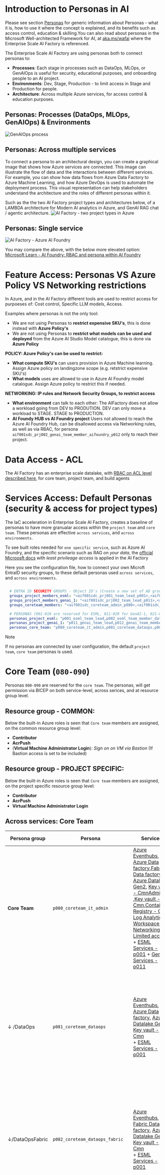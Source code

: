 
# Introduction to Personas in AI
Please see section [Personas](./25-personas.md) for generic information about Personas - what it is, how to use it where the concept is explained, and its benefits such as access control, education & skilling.You can also read about personas in the Microsoft Well-architected Framework for AI, at [aka.ms/wafai](https://learn.microsoft.com/en-us/azure/well-architected/ai/personas) where the Enterprise Scale AI Factory is referenced. 

The Enterprise Scale AI Factory are using personas both to connect personas to: 
- **Processes**: Each stage in processes such as DataOps, MLOps, or GenAIOps is useful for security, educational purposes, and onboarding people to an AI project.
- **Environments**: Dev, Stage, Production - to limit access in Stage and Production for people.
- **Architecture**: Across multiple Azure services, for access control & education purposes.

## Personas: Processes (DataOps, MLOps, GenAIOps) & Environments

![GenAIOps process](./images/25-personas-to-processes.png)

## Personas: Across multiple services
To connect a persona to an architectural design, you can create a graphical image that shows how Azure services are connected. This image can illustrate the flow of data and the interactions between different services. For example, you can show how data flows from Azure Data Factory to Azure Machine Learning, and how Azure DevOps is used to automate the deployment process. This visual representation can help stakeholders understand the architecture and the roles of different personas within it.

Such as the the two AI Factory project types and architectures below, of a LAMBDA architecture for Modern AI analytics in Azure, and GenAI RAG chat / agentic architecture.
![AI Factory - two project types in Azure](./images/25-two-architectures-v2.png)

## Personas: Single service

![AI Factory - Azure AI Foundry](./images/25-personas-one-servcice-aif.png)

You may compare the above, with the below more elevated option: <br>
[Microsoft Learn - AI Foundry: RBAC and persona within AI Foundry](https://learn.microsoft.com/en-us/azure/ai-studio/concepts/rbac-ai-studio)

# Feature Access: Personas VS Azure Policy VS Networking restrictions
In Azure, and in the AI Factory different tools are used to restrict access for purpoeses of: Cost control, Specific LLM models, Access. 

Examples where personas is not the only tool:
- We are not using Personas to **restrict expensive SKU's**, this is done instead with **Azure Policy's**
- We are not using Personas to **restrict what models can be used and deployed** from the Azure AI Studio Model catalogue, this is done via **Azure Policy**

**POLICY: Azure Policy's can be used to restrict:**
- **What compute SKU's** can users provision in Azure Machine learning. Assign Azure policy on landingzone scope (e.g. retstrict expensive SKU's)
- **What models** uses are allowed to use in Azure AI Foundry model catalogue. Assign Azure policy to restrict this if needed.

**NETWORKING: IP rules and Network Security Groups, to restrict access**
- **What environment** can talk to each other: The AIFactory does not allow a workload going from DEV to PRODUTION. DEV can only move a workload to STAGE. STAGE to PRODUCTION.
- **AI Foundy HUB vs AI Foundry project** Users not allowed to reach the Azure AI Foundry Hub, can be disallowed access via Networking rules, as well as via RBAC, for persona `aif001sdc_prj002_genai_team_member_aifoundry_p012` only to reach their project.

# Data Access - ACL
The AI Factory has an enterprise scale datalake, with [RBAC on ACL level described here](../10-19/12-permissions-users-ad-sps.md), for core team, project team, and build agents

# Services Access: Default Personas (security & access for project types)

The IaC acceleration in Enterprise Scale AI Factory, creates a baseline of personas to have more granualar access within the `project team` and `core team`.
These personas are effective `across services`, and `across environments`.

To see built roles needed for `one specific service`, such as Azure AI Foundry, and the specific scenario such as RAG *on your data*, the [official Microosft docs](https://learn.microsoft.com/en-us/azure/ai-studio/concepts/rbac-ai-studio) with *least privileage access* is applied in the AI Factory

Here you see the configuration file, how to connect your own Microft EntraID security groups, to these default personas used `across services`, and `across environments`.

```yaml

  # ENTRA ID SECURITY GROUPS - Object ID's (Create a new set of AD groups per project team. 001,002, etc)
  groups_project_members_esml: "<aif001sdc_prj001_team_lead_p001>,<aif001sdc_prj001_team_member_ds_p002>,<aif001sdc_prj001_team_member_fend_p003>" #[GH-Secret] 3 groups of users. All except p001 group can be empty groups.
  groups_project_members_genai_1: "<aif001sdc_prj002_team_lead_p011>,<aif001sdc_prj002_genai_team_member_aifoundry_p012>,<aif002sdc_prj001_genai_team_member_agentic_p013>,<aif001sdc_prj001_genai_team_member_dataops_p014>,<aif001sdc_prj001_team_member_fend_p015>" #[GH-Secret] 5 groups. All except p011 group can be empty groups. ObjectID for Entra ID security groups in a commas separated list, without space
  groups_coreteam_members: "<aif001sdc_coreteam_admin_p080>,<aif001sdc_coreteam_dataops_p081>,<aif001sdc_coreteam_dataops_fabric_p082>" #[GH-Secret] 3 groups. All except p080 group can be empty groups.

  # PERSONAS (001-010 are reserved for ESML, 011-020 for GenAI-1, 021-030 for GenAI-2, 080-090 for CoreTeam. 100-110 for Service Principals)
  personas_project_esml: "p001_esml_team_lead,p002_esml_team_member_datascientist,p003_esml_team_member_front_end,p101_esml_team_process_ops" # 4 Personas where first 3 contains users. The 4th is of type Service Principal.
  personas_project_genai_1: "p011_genai_team_lead,p012_genai_team_member_aifoundry,p013_genai_team_member_agentic,p014_genai_team_member_dataops,p015_genai_team_member_frontend,p102_esml_team_process_ops" # 6 Personas where 5 contain users. 
  personas_core_team: "p080_coreteam_it_admin,p081_coreteam_dataops,p082_coreteam_dataops_fabric, p103_coreteam_team_process_iac,p104_coreteam_team_process_ops" # 4 Personas, whereof first 3 contains users. The 4th is a service principal. These personas are mapped to group_coreteam_members

```

> [!NOTE]
> If no personas are connected by user configuration, the default `project team`, `core team` personas is used.

# Core Team (`080-090`)
Personas `080-090` are reserved for the `core team`. The personas, will get permission via BICEP on both service-level, across serices, and at resource group level.

## Resource group - COMMON:

Below the built-in Azure roles is seen that `Core team` members are assigned, on the common resource group level:
- **Contributor**
- **AcrPush**
- (**Virtual Machine Administrator Login**): *Sign on on VM via Bastion* (If Bastion access is set to be included)

## Resource group - PROJECT SPECIFIC:
Below the built-in Azure roles is seen that `Core team` members are assigned, on the project specific resource group level:
- **Contributor**
- **AcrPush**
- **Virtual Machine Administrator Login**

## Across services: Core Team
Persona group| Persona|Services|Purpose|Scenarios|Link to education|Environment
|---|---|---|---|---|---|---|
|**Core Team**|`p080_coreteam_it_admin`|[Azure Eventhubs](), [Azure Data factory](),[Fabric Data factory](), [Azure Datalake Gen2](), [Key vault - CmnAdmin ](),[Key vault - Cmn](),[Container Registry - Cmn](), [Log Analytics Workspace](), [Networking - Limited access]() <br> + [ESML Services - p001]() + [GenAI Services - p011]() |Same as 2019 persona `core team`, e.g. Governance of AI factory. Access to the `common area` of the AIFactory + optionally one assinged project, for DataOps purpose. | Configure & Trigger IaC pipelines, DataOps, MLOps, GenAIOps, RAG, Agentic |[Microsoft Learn](https://learn.microsoft.com/en-us/azure/ai-services/openai/concepts/use-your-data?tabs=ai-search%2Ccopilot)|Dev|
|↓ /DataOps|`p081_coreteam_dataops`|[Azure Eventhubs](), [Azure Data factory](), [Azure Datalake Gen2](), [Key vault - Cmn]() <br> + [ESML Services - p001]()| DataOps purpose. Have access to `kv-cmnadm keyvault` with info on data sources and `kv-cmn keyvault` to access the MASTER folder structure in the datalake, and projects IN-folder. Can read from data source, and write to MASTER folder, and projects IN folder. Purpose: Bootstrap  projects with data in their datalake projectIN-folder.| DataOps |[Microsoft Learn](https://learn.microsoft.com/en-us/azure/ai-services/openai/concepts/use-your-data?tabs=ai-search%2Ccopilot)|Dev |
|↓/DataOpsFabric|`p082_coreteam_dataops_fabric`|[Azure Eventhubs](), [Fabric Data factory](), [Azure Datalake Gen2](), [Key vault - Cmn]() <br> + [ESML Services - p001]()| DataOps purpose. Have access to `kv-cmnadm keyvault` with info on data sources, and `kv-cmn keyvault` to access the MASTER folder structure in the datalake,and projects IN-folder. Can read from data source, and write to MASTER folder, and projects IN folder. Purpose: Bootstrap  projects with data in their datalake projectIN-folder.| DataOps |[Microsoft Learn](https://learn.microsoft.com/en-us/azure/ai-services/openai/concepts/use-your-data?tabs=ai-search%2Ccopilot)| Dev |
|**Build Agent**|`p103_coreteam_team_process_iac`|[Github Action]() or [Azure Devops - pipeline/service connetion]() |Service Principle for `core team` IaC activitites - Automation of AI factory. OWNER access for subscriptions of the AIFactory, to automate IaC provisioning.Have access to `seeding keyvault` to copy project related information  | IaC pipelines |[Microsoft Learn](https://learn.microsoft.com/en-us/azure/devops/pipelines/agents/agents?view=azure-devops&tabs=yaml%2Cbrowser)|Stage,Prod |
|**Build Agent**|`p104_coreteam_team_process_ops`|[Azure Eventhubs](), [Azure Data factory]() / [Fabric Data factory](), [Azure Datalake Gen2](), [Key vault - Cmn]() <br> + [ESML Services - p001]()| DataOps purpose.Have access to `kv-cmnadm keyvault` and `kv-cmn keyvault` with info on data sources and datalake. This is a Service Principle/process used for BuildAgent/Processes to automate `core team` tasks, to bootstrap the projects with data in their datalake project folder.| DataOps, Monitoring & Alerting |[Microsoft Learn WAF AI - MLOps & GenAIOps](https://learn.microsoft.com/en-us/azure/well-architected/ai/mlops-genaiops)| Stage,Prod |

# Project Team: ProjectType GenAI (Personas: `011-020`)

Personas `011-020` are reserved within the main persona `project team` and the project type `GenAI-1`. The personas, will get permission via BICEP on both service-level, across serices, and at resource group level.

## Resource group - COMMON Services:

Built-in Azure roles (most personas) for `Project team` members, on the common service level, in the common resource group:
- **Azure Container Registry: Reader**: *access to the common Azure container registry*
- **Azure Container Registry: AcrPush**: *access the common Azure container registry*
- **Azure Datalake Gen2 - project folder: ACL**: *acccess the project specific folder* [Read more about ACL (Read,Write, Execute)](../10-19/12-permissions-users-ad-sps.md)

## Resource group - PROJECT SPECIFIC:
Built-in Azure roles (most personas) for `Project team` members, on the resource group level:
- **Reader**: *access to the Azure AI foundry hub and project.
- **AcrPush**: *push container images to an Azure Container Registry*

Some *persona specific* built-in roles, will also be assigned on resource group level.  Example of persona `p011_genai_team_lead`:
- **Azure AI Inference Deployment Operator**: *Grants permission to create resource deployments for AI inference.*
- **Azure Machine Learning Workspace Connection Secrets Reader**:  *Grants permission to read secrets from workspace connections. Used when deploying machine learning models that need to access external services securely.*
- **AzureML Data Scientist**: *permissions to perform data science tasks within the AI project /workspace. Cannot create or delete compute resources and modifying the workspace itself*
- **Role Based Access Control Administrator**: *For administrators to assign roles, but does not allow managing access through other methods like Azure Policy*
- **Virtual Machine Administrator Login**: *Sign on on VM via Bastion*

## Across services: GenAI
Each persona has access to **multiple** Azure services, to be able to work in various use cases and scenarios.

Persona group| Persona|Services|Purpose|Scenarios|Link to education|Environment
|---|---|---|---|---|---|---|
|**Project Team**|`p011_genai_team_lead`|[Azure AI hub](#service-ai-foundry),[Azure AI project](),[Application Insights](),[Azure AI services](),[Machine learning online endpoint](),[Key vault](),[Container Registry - Cmn/Prj](), [*Search service*](),[Storage account 1](),[Storage account 2](), [Azure Datalake Gen2 - project folder]()| Project onboarding & AI Foundry HUB management. GenAI tools. Access to `project keyvault` with info on GenAI services.| GenAIOps, RAG, Agentic, Finetuning |[Microsoft Learn: WAF AI](https://learn.microsoft.com/en-us/azure/well-architected/ai/)| Dev |
|↓ /AIFoundryRAGAgentic|`p012_genai_team_member_aifoundry`|[Azure AI project](#service-ai-foundry),[Application Insights](),[Azure AI services](),[Machine learning online endpoint](),[Key vault](),[Container Registry - Cmn/Prj](), [*Search service*](),[Storage account 1](),[Storage account 2](), [Azure Datalake Gen2 - project folder]()|  GenAI tools. Access to `project keyvault` with info on GenAI services. | Enable access for full RAG scenario. Azure AI foundry on your data with Azure AI Search. AI foundry Agentic, AI foundry finetuning |[Microsoft Learn: AI Foundry on your data](https://learn.microsoft.com/en-us/azure/ai-services/openai/concepts/use-your-data?tabs=ai-search%2Ccopilot)| Dev|
|↓ /UnmanagedAgenticFinetuning|`p013_genai_team_member_agentic`|[Azure Machine Learning](#service-azure-machine-learning-esml-persona-p002_esml_team_member_datascientist),[Application Insights](),[Azure AI services](),[Machine learning online endpoint](),[Key vault](),[Container Registry - Cmn/Prj](), [*Search service*](),[Storage account 1](),[Storage account 2](), [Azure Datalake Gen2 - project folder]()| GenAI tools + Unmanaged Agentic, custom finetuning. Access to `project keyvault` with info on GenAI services. |  GenAIOps, Unmanaged Agentic/Finetuning |[1)Microsoft Learn: Finetune with Azure Machine Learning](https://learn.microsoft.com/en-us/training/modules/finetune-foundation-model-with-azure-machine-learning/) [2)Github: Magentic-One/Autogen](https://microsoft.github.io/autogen/stable/user-guide/agentchat-user-guide/magentic-one.html)| Dev |
|↓ /DataOps|`p014_genai_team_member_dataops`| [*Search service - endpoint*](),[Machine learning online endpoint](),[Key vault](),[Storage account 2](), [Azure Datalake Gen2 - project folder]()| DataOps. When DataOps team `p081_coreteam_dataops` moved data to project folder, a trigger  this persona will use the new data, for either RAG or finetuning, calling pipeline/SDK. Access to `project keyvault` with info on GenAI services. | DataOps to RAG/Finetuning |[Microsoft Learn: WAF AI - Grounding data](https://learn.microsoft.com/en-us/azure/well-architected/ai/grounding-data-design)| Dev |
|↓ /FrontEnd|`p015_genai_team_member_frontend`|[Azure WebApp](https://github.com/microsoft/sample-app-aoai-chatGPT/tree/main),[Azure API Management - GenAI Gateway](), [Azure AI services - endpoint](),[Machine learning online endpoint](),[Key vault](), [Cosmos DB]()|Front end development, configuring and calling endpoints for a Chat RAG scenario, saving history in Cosmos DB. Access to `project keyvault` with info on endpoints to consume. | Front end |[Github: RAG WebApp](https://github.com/microsoft/sample-app-aoai-chatGPT/tree/main)| Dev |
|Build Agent|`p102_esml_team_process_ops`|[Azure AI project](),[Azure Machine Learning](#service-azure-machine-learning-esml-persona-p002_esml_team_member_datascientist),[Azure WebApp](https://github.com/microsoft/sample-app-aoai-chatGPT/tree/main),[Application Insights](),[Azure AI services](),[Machine learning online endpoint](),[Key vault](),[Container Registry - Cmn/Prj](), [*Search service*](),[Storage account 1](),[Storage account 2](), [Azure Datalake Gen2 - project folder]()  [Cosmos DB]()| GenAIOps purpose. Access to `project keyvault` with info on GenAI services and endpoints, using SDK and project specific storage to automate build of GenAIOps artifacts.| GenAIOps, RAG, Agentic, Finetuning, Monitoring & Alerting |[Microsoft Learn: WAF AI - MLOps & GenAIOps](https://learn.microsoft.com/en-us/azure/well-architected/ai/mlops-genaiops)| Stage, Production |

## Within services: GenAI
### Service: `Azure AI Foundry`: GenAI

Depending on persona an Azure AI Foundry Hub can be assigned the built-in roles: `Azure AI Administrator`, `Azure AI Developer`, and an Azure AI Foundry project can be assigned the built-in roles: `Azure AI Administrator`, `Azure Machine Learning Workspace Connection Secrets Reader`, `AzureML Metrics Writer (preview)`

> [!NOTE]
> In the AI Factory, we are not using the elevated `Owner` or `Contributor` role on the AI Hub (even if possible), this since the AI Factory IaC already auotomates that part. From [MS Learn - about Owner](https://learn.microsoft.com/en-us/azure/ai-studio/concepts/rbac-ai-studio#default-roles-for-the-hub) Owner: *Full access to the hub, including the ability to manage and create new hubs and assign permissions. This role is automatically assigned to the hub creator*. 
>- In the AI Factory no user can create new Hubs. Only core team, using using the IaC Automation that ensures networking & RBAC to be assigned accordingly, and that integration to other serivces (AI Search, WebApp, Storage, CosmosDB) works.

Explanation `AzureML Data Scientist` (`Azure AI Developer`)
- For now, the AI Factory setup of *AI Foundry Hub* and *AI project* only needs the `AzureML Data Scientist` built-in role to function - but the parenthesis states that since the product group have updated to use the more elevated role `Azure AI Developer`, the AI Factory will also update to that role, in near future.
    - Elevated difference: *The Azure AI Developer role is more elevated because it encompasses a wider range of actions, including the ability to create projects and manage compute resources, which are not included in the AzureML Data Scientist role*

Persona group|Persona|AI Hub roles |AI Project roles|Purpose|Env
|---|---|---|---|---|---|
|AIFactory IaC/Core team|`p080_coreteam_it_admin`|`Azure AI Administrator,Azure AI Developer`,`Azure AI Inference Deployment Operator (RG)`|`Azure AI Administrator,Azure AI Developer`,`Azure Machine Learning Workspace Connection Secrets Reader(RG)`| AIFactory IaC ensures hub is set up to their enterprise standards and assigns `p080_coreteam_it_admin` ability to manage the hub, audit compute, connections, create shared connections. Only by using the AI Factory IaC, Core team can create new Hub with 1 default AI Project project via an GenAI project - including connectiont to Azure AI Services, AI Search, and keuvaylt information bootstrapped.| Dev|
|Project Team|`p012_genai_team_member_aifoundry`|`Azure AI Developer`|`AzureML Data Scientist` (`Azure AI Developer`)| Perform all actions except create new hubs and manage the hub permissions. Create compute, and connections. HENCE: Users can interact with existing Azure AI resources such as Azure OpenAI, Azure AI Search, and Azure AI services.Build and deploy AI models within a project and create assets that enable development such as computes and connections, model deployments, RAG scenario, Finetuning|Dev|
|Project Team|`p013_genai_team_member_agentic`|`Azure AI Developer`,`Azure AI Inference Deployment Operator (RG)`|`AzureML Data Scientist` (`Azure AI Developer`),`Azure Machine Learning Workspace Connection Secrets Reader(RG)`|Perform all actions except create new hubs and manage the hub permissions. Create compute, and connections. HENCE: Users can interact with existing Azure AI resources such as Azure OpenAI, Azure AI Search, and Azure AI services.Build and deploy AI models within a project and create assets that enable development such as computes and connections, model deployments, RAG scenario, Finetuning, Agentic scenario| Dev |
|Project Team|`p014_genai_team_member_dataops`|`Azure AI Developer`,`Azure AI Inference Deployment Operator (RG)`|`AzureML Data Scientist` (`Azure AI Developer`),`Azure Machine Learning Workspace Connection Secrets Reader(RG)`| Consume connections and use the SDK to re-index for grouding RAG scenarios, or finetuning|Dev|
|Project Team|`p102_esml_team_process_ops`|`Azure AI Developer`,`Azure AI Inference Deployment Operator (RG)`|`Azure AI Developer`,`Azure Machine Learning Workspace Connection Secrets Reader(RG)`| Perform all actions except create new hubs and manage the hub permissions. For example, users can create projects, compute, and connections. Users can assign permissions within their project. HENCE: Users can interact with existing Azure AI resources such as Azure OpenAI, Azure AI Search, and Azure AI services.Build and deploy AI models within a project and create assets that enable development such as computes and connections, model deployments, RAG scenario, Finetuning |Stage, Production|

Note: Some roles are assigned on **Resource group** scope:
- AI Hub: **Azure AI Inference Deployment Operator**: *Perform all actions required to create a resource deployment within a resource group.*
- AI Project: **Azure Machine Learning Workspace Connection Secrets Reader**: *Grants permission to read secrets from workspace connections. Used when deploying machine learning models that need to access external services securely.*

Note: Below roles are **not set** explicitly for AI Foundry Hub in AI factory - due to reasons mentioned in *Not set reason*: 
- AI Hub: **Reader**: *Read only access to the hub. This role is automatically assigned to all project members within the hub*
    - **Not set reason**: Since all users in the GenAI project already has Reader on Resource group level.
- AI Hub: **Owner**:*Full access to the hub, including the ability to manage and create new hubs and assign permissions. This role is automatically assigned to the hub creator*
    - **Not set reason**: Since **too elevated access**, and since this is already automated in the AI Factory IaC pipelines. No end-users needs this access.
- AI Hub: **Contributor**: *User has full access to the hub, including the ability to create new hubs*
    - **Not set reason**: Since **too elevated access**, and since this is already automated in the AI Factory IaC pipelines. No end-users needs this access.

[Microsoft docs](https://learn.microsoft.com/en-us/azure/ai-studio/concepts/rbac-ai-studio#default-roles-for-the-hub)

### Service: `Azure AI Search`: GenAI

Persona group|Personas|AI Search |Purpose|Environment
|---|---|---|---|---|
|Project Team|`p011_genai_team_lead`,`p012_genai_team_member_aifoundry`, |`Search Index Data Contributor`,`Search Service Contributor`| Management: Search service and its indexes, including creating and configuring indexes, indexers, and other objects. Data operations: load data into indexes, run indexing jobs, and modify index content.| Dev
|Project Team|`p102_esml_team_process_ops`|`Azure AI Developer`|`Azure AI Developer`| Management: Search service and its indexes, including creating and configuring indexes, indexers, and other objects. Data operations: load data into indexes, run indexing jobs, and modify index content |Stage, Production|

### Service: `Azure AI Services`: GenAI

Persona group|Personas|AI Search |Purpose|Environment
|---|---|---|---|---|
|Project Team|`p011_genai_team_lead`,`p012_genai_team_member_aifoundry`, |`Cognitive Services OpenAI Contributor`,`Cognitive Services OpenAI User`,`Cognitive Services Usages Reader`| Creating and fine-tuning models, uploading datasets, and viewing and querying data. Monitor quota usage and resource consumption, helping you manage and optimize your Azure OpenAI resources effectively.| Dev
|Project Team|`p102_esml_team_process_ops`|`Azure AI Developer`|`Azure AI Developer`|Creating and fine-tuning models, uploading datasets, and viewing and querying data. Monitor quota usage and resource consumption, helping you manage and optimize your Azure OpenAI resources effectively.|Stage, Production|


# Project Team: ProjectType ESML (`001-010`)

Personas `001-010` are reserved within the main persona `project team` for project type `ESML`.

## Across services: ESML

Persona group| Persona|Services|Purpose|Scenarios|Link to education|Environment
|---|---|---|---|---|---|---|
|**Project Team**|`p001_esml_team_lead`|[Azure Machine Learning](#service-azure-machine-learning-esml-persona-p002_esml_team_member_datascientist),[Azure Data factory](),[Application Insights](),[AKS private project cluster](),[Key vault- project specific](),[Container Registry - Cmn/Prj](),[Azure Eventhubs](), [*Azure Databricks*](),[Storage account 1 - AML(R/W/E)](), [Azure Datalake Gen2 - project folder(R/W/E)](), [Managed Identity]()| Project onboarding & Azure Machine Learning management.Use various Azure ML compute (define code, train, serve models). Clone notebooks. Compute Instance creation. Compute Clusters creation. Deploy on private AKS cluster. R/W images to ACR. Access to `project keyvault` with info on services, project specific artifacts| DataOps, MLOps, Finetuning |[Microsoft Learn - MLOps:AIFactory](https://learn.microsoft.com/en-us/azure/cloud-adoption-framework/ready/azure-best-practices/ai-machine-learning-mlops?source=docs)| Dev |
|↓ /DataScientist|`p002_esml_team_member_datascientist`|[Azure Machine Learning](#service-azure-machine-learning-esml-persona-p002_esml_team_member_datascientist),[Application Insights](),[AKS private project cluster](),[Key vault- project specific](),[Container Registry - Cmn/Prj](), [*Azure Databricks*](),[Storage account 1 - AML(R/E)](), [Azure Datalake Gen2 - project folder (R/W/E)](), [Managed Identity]()| Use various Azure ML compute (define code, train, serve models). Clone notebooks. Compute Instance creation. Compute Clusters creation. Deploy on private AKS cluster. R/W images to ACR. Access to `project keyvault` with info on services, project specific artifacts| MLOps, Finetuning, |[Microsoft Learn - MLOps:AIFactory](https://learn.microsoft.com/en-us/azure/cloud-adoption-framework/ready/azure-best-practices/ai-machine-learning-mlops?source=docs)| Dev |
|↓ /Inference |`p003_esml_team_member_front_end`|[Azure Machine Learning - endpoints (batch/online)](#service-azure-machine-learning-esml-persona-p002_esml_team_member_datascientist),[Azure API Management ](),[Key vault- project specific](), [*Azure Databricks*](),[Azure Datalake Gen2 - project folder (R/W/E)](), [Managed Identity]()| Inference models, consolidate endpoints from Azure ML to API Management. Test endpoints. Access to `project keyvault` with info on endpoints, project specific artifacts| Inference & Consuming endpoints, Monitoring |[Microsoft Learn - MLOps:AIFactory](https://learn.microsoft.com/en-us/azure/cloud-adoption-framework/ready/azure-best-practices/ai-machine-learning-mlops?source=docs)| Dev |
|Build Agent|`p101_esml_team_process_ops`|[Azure Machine Learning](#service-azure-machine-learning-esml-persona-p002_esml_team_member_datascientist),[Azure Data factory](),[Application Insights](),[AKS private project cluster](),[Key vault- project specific](),[Container Registry - Cmn/Prj](),[Azure Eventhubs](), [*Azure Databricks*](),[Storage account 1 - AML(R/W/E)](), [Azure Datalake Gen2 - project folder(R/W/E)](), [Managed Identity]()| DataOps, MLOps purpose. Access to `project keyvault` with info on services and endpoints, using SDK and project specific storage to automate build of MLOps pipelines & Endpoints | DataOps, MLOps, Monitoring & Alerting |[Microsoft Learn: WAF AI - MLOps & GenAIOps](https://learn.microsoft.com/en-us/azure/well-architected/ai/mlops-genaiops)| Stage, Production |

## Within services: ESML

### Service: `Azure Machine Learning`: ESML (Persona: `p002_esml_team_member_datascientist`)

